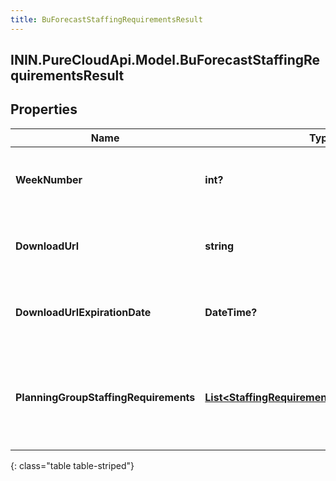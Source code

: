 ```yaml
---
title: BuForecastStaffingRequirementsResult
---
```

## ININ.PureCloudApi.Model.BuForecastStaffingRequirementsResult

## Properties

|Name | Type | Description | Notes|
|------------ | ------------- | ------------- | -------------|
| **WeekNumber** | **int?** | The week number represented by this response | |
| **DownloadUrl** | **string** | The url to get the requirements results for this week | |
| **DownloadUrlExpirationDate** | **DateTime?** | The expiration date of the download url, as an ISO-8601 string | |
| **PlanningGroupStaffingRequirements** | [**List&lt;StaffingRequirementsPlanningGroupData&gt;**](StaffingRequirementsPlanningGroupData.html) | Results will always come via downloadUrl, however the schema is included for documentation | [optional] |
{: class="table table-striped"}


